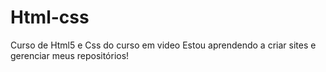 # Html-css
 Curso de Html5 e Css do curso em video
 Estou aprendendo a criar sites e gerenciar  meus repositórios!